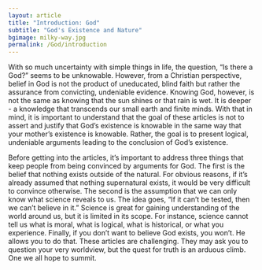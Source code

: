 ```yaml
---
layout: article
title: "Introduction: God"
subtitle: "God's Existence and Nature"
bgimage: milky-way.jpg
permalink: /God/introduction
---
```


With so much uncertainty with simple things in life, the question, “Is there a God?” seems to be unknowable. However, from a Christian perspective, belief in God is not the product of uneducated, blind faith but rather the assurance from convicting, undeniable evidence. Knowing God, however, is not the same as knowing that the sun shines or that rain is wet. It is deeper - a knowledge that transcends our small earth and finite minds. With that in mind, it is important to understand that the goal of these articles is not to assert and justify that God’s existence is knowable in the same way that your mother’s existence is knowable. Rather, the goal is to present logical, undeniable arguments leading to the conclusion of God’s existence.
 
Before getting into the articles, it’s important to address three things that keep people from being convinced by arguments for God. The first is the belief that nothing exists outside of the natural. For obvious reasons, if it’s already assumed that nothing supernatural exists, it would be very difficult to convince otherwise. The second is the assumption that we can only know what science reveals to us. The idea goes, “If it can’t be tested, then we can’t believe in it.” Science is great for gaining understanding of the world around us, but it is limited in its scope. For instance, science cannot tell us what is moral, what is logical, what is historical, or what you experience. Finally, if you don’t want to believe God exists, you won’t. He allows you to do that. These articles are challenging. They may ask you to question your very worldview, but the quest for truth is an arduous climb. One we all hope to summit.
